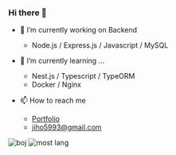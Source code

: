 ### Hi there 👋

- 🔭 I’m currently working on Backend
    - Node.js / Express.js / Javascript / MySQL

- 🌱 I’m currently learning ...
    - Nest.js / Typescript / TypeORM
    - Docker / Nginx

- 📫 How to reach me
  - [Portfolio](https://jiho5993.github.io/)
  - <a href="mailto:jiho5993@gmail.com">jiho5993@gmail.com</a>

![boj](http://mazassumnida.wtf/api/v2/generate_badge?boj=jiho5993)
![most lang](https://github-readme-stats.vercel.app/api/top-langs/?username=jiho5993&layout=compact&theme=cobalt&langs_count=10&hide=c%2B%2B)
